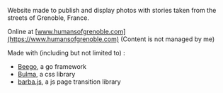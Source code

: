 Website made to publish and display photos with stories taken from the streets of Grenoble, France.

Online at [www.humansofgrenoble.com](https://www.humansofgrenoble.com) (Content is not managed by me)

Made with (including but not limited to) :
- [Beego](https://beego.me/), a go framework
- [Bulma](https://bulma.io/), a css library
- [barba.js](https://barba.js.org/), a js page transition library
